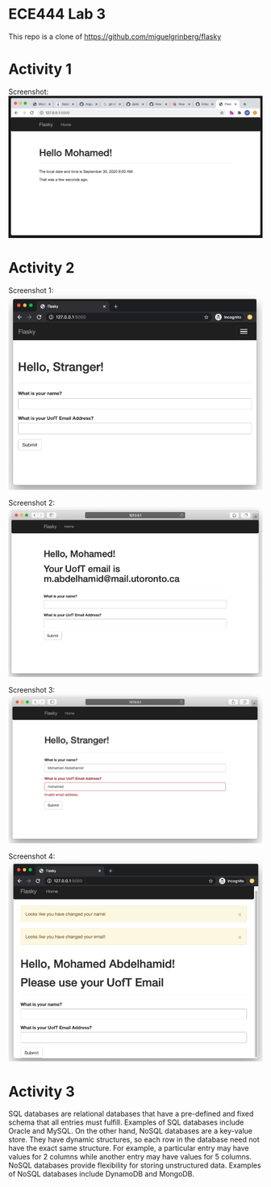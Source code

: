 # ECE444 Lab 3

This repo is a clone of https://github.com/miguelgrinberg/flasky

# Activity 1 #

Screenshot:
<img src="https://github.com/abdelhamidm/ECE444-F2020-Lab3/blob/master/Activity1-Screenshot.png">

# Activity 2 #
Screenshot 1:
<img src="https://github.com/abdelhamidm/ECE444-F2020-Lab3/blob/master/Activity2-Screenshot1.png">

Screenshot 2:
<img src="https://github.com/abdelhamidm/ECE444-F2020-Lab3/blob/master/Activity2-Screenshot2.png">

Screenshot 3:
<img src="https://github.com/abdelhamidm/ECE444-F2020-Lab3/blob/master/Activity2-Screenshot3.png">

Screenshot 4:
<img src="https://github.com/abdelhamidm/ECE444-F2020-Lab3/blob/master/Activity2-Screenshot4.png">

# Activity 3 #
SQL databases are relational databases that have a pre-defined and fixed schema that all entries must fulfill. Examples of SQL databases include Oracle and MySQL. On the other hand, NoSQL databases are a key-value store. They have dynamic structures, so each row in the database need not have the exact same structure. For example, a particular entry may have values for 2 columns while another entry may have values for 5 columns. NoSQL databases provide flexibility for storing unstructured data. Examples of NoSQL databases include DynamoDB and MongoDB. 
